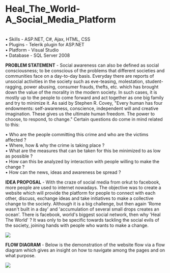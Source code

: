 # Heal_The_World-A_Social_Media_Platform
<br>
• Skills - ASP.NET, C#, Ajax, HTML, CSS<br>
• Plugins - Telerik plugin for ASP.NET<br>
• Platform - Visual Studio<br>
• Database - SQL Server 2008<br>

<strong>PROBLEM STATEMENT</strong> - Social awareness can also be defined as social consciousness; to be conscious of the problems that different societies and communities face on a day-to-day basis. Everyday there are reports of unsocial activities in the society such as eve-teasing, molestation, student-ragging, power abusing, consumer frauds, thefts, etc. which has brought down the value of the morality in the modern society. In such cases, it is mostly up to the people to come forward and act together as one big family and try to minimize it. As said by Stephen R. Covey, "Every human has four endowments: self-awareness, conscience, independent will and creative imagination. These gives us the ultimate human freedom. The power to choose, to respond, to change." Certain questions do come in mind related to this:<br>

• Who are the people committing this crime and who are the victims affected ?<br>
• Where, how & why the crime is taking place ?<br>
• What are the measures that can be taken for this be minimized to as low as possible ?<br>
• How can this be analyzed by interaction with people willing to make the change ?<br>
• How can the news, ideas and awareness be spread ?<br>

<strong>IDEA PROPOSAL</strong>  - With the craze of social media from orkut to facebook, more people are used to internet nowadays. The objective was to create a website which will provide the platform for people to connect with each other, discuss, exchange ideas and take initiatives to make a collective change to the society. Although it is a big challenge, but then again 'Rome wasn't built in a day' and 'accumulation of several small drops creates an ocean'. There is facebook, world's biggest social network, then why 'Heal The World' ? It was only to be specific towards tackling the social evils of the society, joining hands with people who wants to make a change.<br>

<img src="https://user-images.githubusercontent.com/31972680/40113949-ba7e1c30-5928-11e8-9722-0904a6fc8a56.jpg"><br>

<strong>FLOW DIAGRAM</strong> - Below is the demonstration of the website flow via a flow diagram which gives an insight on how to navigate among the pages and on what purpose.<br>

<img src="https://user-images.githubusercontent.com/31972680/40114029-068692ec-5929-11e8-8a6d-0df7c120c9e5.jpg"><br>


